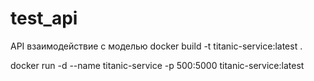 # test_api
API взаимодействие с моделью
docker build -t titanic-service:latest .

docker run -d --name titanic-service -p 500:5000 titanic-service:latest